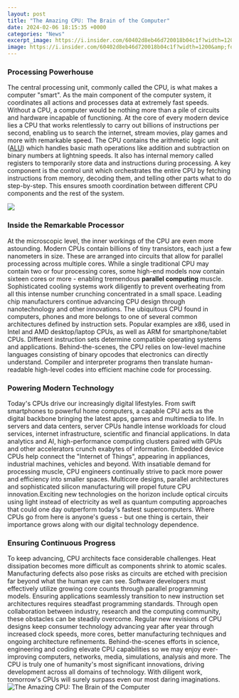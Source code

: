 ```yaml
---
layout: post
title: "The Amazing CPU: The Brain of the Computer"
date: 2024-02-06 18:15:35 +0000
categories: "News"
excerpt_image: https://i.insider.com/60402d8eb46d720018b04c1f?width=1200&amp;format=jpeg
image: https://i.insider.com/60402d8eb46d720018b04c1f?width=1200&amp;format=jpeg
---
```


### Processing Powerhouse 
The central processing unit, commonly called the CPU, is what makes a computer "smart". As the main component of the computer system, it coordinates all actions and processes data at extremely fast speeds. Without a CPU, a computer would be nothing more than a pile of circuits and hardware incapable of functioning. At the core of every modern device lies a CPU that works relentlessly to carry out billions of instructions per second, enabling us to search the internet, stream movies, play games and more with remarkable speed.
The CPU contains the arithmetic logic unit ([ALU](https://store.fi.io.vn/collection/alcock)) which handles basic math operations like addition and subtraction on binary numbers at lightning speeds. It also has internal memory called registers to temporarily store data and instructions during processing. A key component is the control unit which orchestrates the entire CPU by fetching instructions from memory, decoding them, and telling other parts what to do step-by-step. This ensures smooth coordination between different CPU components and the rest of the system.

![](https://i.insider.com/60402d82b46d720018b04c1d?format=jpeg)
### Inside the Remarkable Processor
At the microscopic level, the inner workings of the CPU are even more astounding. Modern CPUs contain billions of tiny transistors, each just a few nanometers in size. These are arranged into circuits that allow for parallel processing across multiple cores. While a single traditional CPU may contain two or four processing cores, some high-end models now contain sixteen cores or more - enabling tremendous **parallel computing** muscle. Sophisticated cooling systems work diligently to prevent overheating from all this intense number crunching concentrated in a small space. Leading chip manufacturers continue advancing CPU design through nanotechnology and other innovations.
The ubiquitous CPU found in computers, phones and more belongs to one of several common architectures defined by instruction sets. Popular examples are x86, used in Intel and AMD desktop/laptop CPUs, as well as ARM for smartphone/tablet CPUs. Different instruction sets determine compatible operating systems and applications. Behind-the-scenes, the CPU relies on low-level machine languages consisting of binary opcodes that electronics can directly understand. Compiler and interpreter programs then translate human-readable high-level codes into efficient machine code for processing.
### Powering Modern Technology  
Today's CPUs drive our increasingly digital lifestyles. From swift smartphones to powerful home computers, a capable CPU acts as the digital backbone bringing the latest apps, games and multimedia to life. In servers and data centers, server CPUs handle intense workloads for cloud services, internet infrastructure, scientific and financial applications. In data analytics and AI, high-performance computing clusters paired with GPUs and other accelerators crunch exabytes of information. Embedded device CPUs help connect the "Internet of Things", appearing in appliances, industrial machines, vehicles and beyond.
With insatiable demand for processing muscle, CPU engineers continually strive to pack more power and efficiency into smaller spaces. Multicore designs, parallel architectures and sophisticated silicon manufacturing will propel future CPU innovation.Exciting new technologies on the horizon include optical circuits using light instead of electricity as well as quantum computing approaches that could one day outperform today's fastest supercomputers. Where CPUs go from here is anyone's guess - but one thing is certain, their importance grows along with our digital technology dependence.
### Ensuring Continuous Progress
To keep advancing, CPU architects face considerable challenges. Heat dissipation becomes more difficult as components shrink to atomic scales. Manufacturing defects also pose risks as circuits are etched with precision far beyond what the human eye can see. Software developers must effectively utilize growing core counts through parallel programming models. Ensuring applications seamlessly transition to new instruction set architectures requires steadfast programming standards.
Through open collaboration between industry, research and the computing community, these obstacles can be steadily overcome. Regular new revisions of CPU designs keep consumer technology advancing year after year through increased clock speeds, more cores, better manufacturing techniques and ongoing architecture refinements. Behind-the-scenes efforts in science, engineering and coding elevate CPU capabilities so we may enjoy ever-improving computers, networks, media, simulations, analysis and more. The CPU is truly one of humanity's most significant innovations, driving development across all domains of technology. With diligent work, tomorrow's CPUs will surely surpass even our most daring imaginations.
![The Amazing CPU: The Brain of the Computer](https://i.insider.com/60402d8eb46d720018b04c1f?width=1200&amp;format=jpeg)